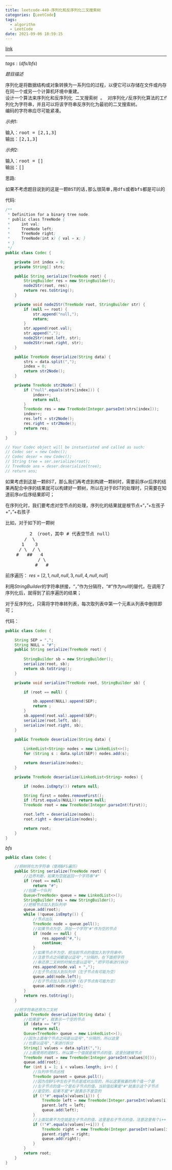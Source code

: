 ```yaml
---
title: leetcode-449-序列化和反序列化二叉搜索树
categories: [LeetCode]
tags:
  - algorithm
  - LeetCode
date: 2021-09-06 18:59:15
---
```


[link](https://leetcode-cn.com/problems/serialize-and-deserialize-bst/)

<hr/>

$tags:(dfs/bfs)$

$题目描述$

<pre>
序列化是将数据结构或对象转换为一系列位的过程，以便它可以存储在文件或内存缓冲区中，或通过网络连接链路传输，以便稍后
在同一个或另一个计算机环境中重建。
设计一个算法来序列化和反序列化 二叉搜索树 。 对序列化/反序列化算法的工作方式没有限制。 您只需确保二叉搜索树可以序
列化为字符串，并且可以将该字符串反序列化为最初的二叉搜索树。
编码的字符串应尽可能紧凑。
</pre>


$示例1:$

<pre>
输入：root = [2,1,3]
输出：[2,1,3]
</pre>

$示例2:$

<pre>
输入：root = []
输出：[]
</pre>

思路:

<pre>
如果不考虑题目说到的这是一颗BST的话,那么很简单,用dfs或者bfs都是可以的
</pre>

代码:

```java
/**
 * Definition for a binary tree node.
 * public class TreeNode {
 *     int val;
 *     TreeNode left;
 *     TreeNode right;
 *     TreeNode(int x) { val = x; }
 * }
 */
public class Codec {

    private int index = 0;
    private String[] strs;

    public String serialize(TreeNode root) {
        StringBuilder res = new StringBuilder();
        node2Str(root, res);
        return res.toString();
    }

    private void node2Str(TreeNode root, StringBuilder str) {
        if (null == root) {
            str.append("null,");
            return;
        }
        str.append(root.val);
        str.append(",");
        node2Str(root.left, str);
        node2Str(root.right, str);
    }

    public TreeNode deserialize(String data) {
        strs = data.split(",");
        index = 0;
        return str2Node();
    }

    private TreeNode str2Node() {
        if ("null".equals(strs[index])) {
            index++;
            return null;
        }
        TreeNode res = new TreeNode(Integer.parseInt(strs[index]));
        index++;
        res.left = str2Node();
        res.right = str2Node();
        return res;
    }
}

// Your Codec object will be instantiated and called as such:
// Codec ser = new Codec();
// Codec deser = new Codec();
// String tree = ser.serialize(root);
// TreeNode ans = deser.deserialize(tree);
// return ans;
```

如果考虑到这是一颗$BST$，那么我们再考虑到构建一颗树时，需要前序$or$后序的结果再配合中序的结果就可以构建好一颗树，所以在对于$BST$的处理时，只需要在知道前序$or$后序结果即可；

在序列化时，我们要考虑对空节点的处理，序列化的结果就是根节点+“，”+左孩子+“，”+右孩子

比如，对于如下的一颗树

<pre>
   		 2 （root，其中 # 代表空节点 null）
       /  \
      1    3
     / \  / \
    #   ##   4
            / \
           #   #
</pre>

前序遍历： $res$ = $[2,1,null,null,3,null,4,null,null]$

利用$StringBuilder$的字符串拼接，“，”作为分隔符，“#”作为$null$的替代，在调用了序列化后，就得到了前序遍历的结果；

对于反序列化，只需将字符串转列表，每次取列表中第一个元素从列表中删除即可；

代码：

```java
public class Codec {

    String SEP = ",";
    String NULL = "#";
    public String serialize(TreeNode root) {
        
        StringBuilder sb = new StringBuilder();
        serialize(root, sb);
        return sb.toString();
    }

    private void serialize(TreeNode root, StringBuilder sb) {

        if (root == null) {

            sb.append(NULL).append(SEP);
            return ;
        }
        sb.append(root.val).append(SEP);
        serialize(root.left, sb);
        serialize(root.right, sb);
    }

    public TreeNode deserialize(String data) {
        
        LinkedList<String> nodes = new LinkedList<>();
        for (String s : data.split(SEP)) nodes.add(s);

        return deserialize(nodes);
    }

    private TreeNode deserialize(LinkedList<String> nodes) {

        if (nodes.isEmpty()) return null;

        String first = nodes.removeFirst();
        if (first.equals(NULL)) return null;
        TreeNode root = new TreeNode(Integer.parseInt(first));

        root.left = deserialize(nodes);
        root.right = deserialize(nodes);

        return root;
    }
}
```

$bfs$

```java
public class Codec {

    //把树转化为字符串（使用BFS遍历）
    public String serialize(TreeNode root) {
        //边界判断，如果为空就返回一个字符串"#"
        if (root == null)
            return "#";
        //创建一个队列
        Queue<TreeNode> queue = new LinkedList<>();
        StringBuilder res = new StringBuilder();
        //把根节点加入到队列中
        queue.add(root);
        while (!queue.isEmpty()) {
            //节点出队
            TreeNode node = queue.poll();
            //如果节点为空，添加一个字符"#"作为空的节点
            if (node == null) {
                res.append("#,");
                continue;
            }
            //如果节点不为空，把当前节点的值加入到字符串中，
            //注意节点之间都是以逗号","分隔的，在下面把字符
            //串还原二叉树的时候也是以逗号","把字符串进行拆分
            res.append(node.val + ",");
            //左子节点加入到队列中（左子节点有可能为空）
            queue.add(node.left);
            //右子节点加入到队列中（右子节点有可能为空）
            queue.add(node.right);
        }
        return res.toString();
    }

    //把字符串还原为二叉树
    public TreeNode deserialize(String data) {
        //如果是"#"，就表示一个空的节点
        if (data == "#")
            return null;
        Queue<TreeNode> queue = new LinkedList<>();
        //因为上面每个节点之间是以逗号","分隔的，所以这里
        //也要以逗号","来进行拆分
        String[] values = data.split(",");
        //上面使用的是BFS，所以第一个值就是根节点的值，这里创建根节点
        TreeNode root = new TreeNode(Integer.parseInt(values[0]));
        queue.add(root);
        for (int i = 1; i < values.length; i++) {
            //队列中节点出栈
            TreeNode parent = queue.poll();
            //因为在BFS中左右子节点是成对出现的，所以这里挨着的两个值一个是
            //左子节点的值一个是右子节点的值，当前值如果是"#"就表示这个子节点
            //是空的，如果不是"#"就表示不是空的
            if (!"#".equals(values[i])) {
                TreeNode left = new TreeNode(Integer.parseInt(values[i]));
                parent.left = left;
                queue.add(left);
            }
            //上面如果不为空就是左子节点的值，这里是右子节点的值，注意这里有个i++，
            if (!"#".equals(values[++i])) {
                TreeNode right = new TreeNode(Integer.parseInt(values[i]));
                parent.right = right;
                queue.add(right);
            }
        }
        return root;
    }
}
```

